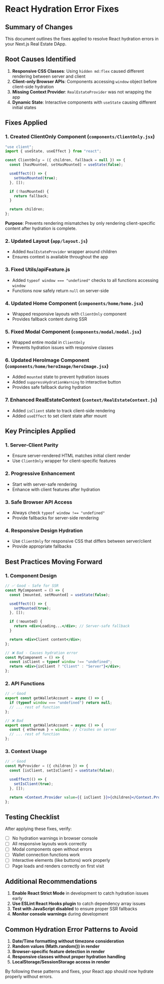 # React Hydration Error Fixes

## Summary of Changes

This document outlines the fixes applied to resolve React hydration errors in your Next.js Real Estate DApp.

## Root Causes Identified

1. **Responsive CSS Classes**: Using `hidden md:flex` caused different rendering between server and client
2. **Client-only Browser APIs**: Components accessing `window` object before client-side hydration
3. **Missing Context Provider**: `RealEstateProvider` was not wrapping the app
4. **Dynamic State**: Interactive components with `useState` causing different initial states

## Fixes Applied

### 1. Created ClientOnly Component (`components/ClientOnly.jsx`)

```jsx
"use client";
import { useState, useEffect } from "react";

const ClientOnly = ({ children, fallback = null }) => {
  const [hasMounted, setHasMounted] = useState(false);

  useEffect(() => {
    setHasMounted(true);
  }, []);

  if (!hasMounted) {
    return fallback;
  }

  return children;
};
```

**Purpose**: Prevents rendering mismatches by only rendering client-specific content after hydration is complete.

### 2. Updated Layout (`app/layout.js`)

- Added `RealEstateProvider` wrapper around children
- Ensures context is available throughout the app

### 3. Fixed Utils/apiFeature.js

- Added `typeof window === "undefined"` checks to all functions accessing `window`
- Functions now safely return `null` on server-side

### 4. Updated Home Component (`components/home/home.jsx`)

- Wrapped responsive layouts with `ClientOnly` component
- Provides fallback content during SSR

### 5. Fixed Modal Component (`components/modal/modal.jsx`)

- Wrapped entire modal in `ClientOnly`
- Prevents hydration issues with responsive classes

### 6. Updated HeroImage Component (`components/home/heroImage/heroImage.jsx`)

- Added `mounted` state to prevent hydration issues
- Added `suppressHydrationWarning` to interactive button
- Provides safe fallback during hydration

### 7. Enhanced RealEstateContext (`context/RealEstateContext.js`)

- Added `isClient` state to track client-side rendering
- Added `useEffect` to set client state after mount

## Key Principles Applied

### 1. Server-Client Parity

- Ensure server-rendered HTML matches initial client render
- Use `ClientOnly` wrapper for client-specific features

### 2. Progressive Enhancement

- Start with server-safe rendering
- Enhance with client features after hydration

### 3. Safe Browser API Access

- Always check `typeof window !== "undefined"`
- Provide fallbacks for server-side rendering

### 4. Responsive Design Hydration

- Use `ClientOnly` for responsive CSS that differs between server/client
- Provide appropriate fallbacks

## Best Practices Moving Forward

### 1. Component Design

```jsx
// ✅ Good - Safe for SSR
const MyComponent = () => {
  const [mounted, setMounted] = useState(false);

  useEffect(() => {
    setMounted(true);
  }, []);

  if (!mounted) {
    return <div>Loading...</div>; // Server-safe fallback
  }

  return <div>Client content</div>;
};

// ❌ Bad - Causes hydration error
const MyComponent = () => {
  const isClient = typeof window !== "undefined";
  return <div>{isClient ? "Client" : "Server"}</div>;
};
```

### 2. API Functions

```jsx
// ✅ Good
export const getWalletAccount = async () => {
  if (typeof window === "undefined") return null;
  // ... rest of function
};

// ❌ Bad
export const getWalletAccount = async () => {
  const { ethereum } = window; // Crashes on server
  // ... rest of function
};
```

### 3. Context Usage

```jsx
// ✅ Good
const MyProvider = ({ children }) => {
  const [isClient, setIsClient] = useState(false);

  useEffect(() => {
    setIsClient(true);
  }, []);

  return <Context.Provider value={{ isClient }}>{children}</Context.Provider>;
};
```

## Testing Checklist

After applying these fixes, verify:

- [ ] No hydration warnings in browser console
- [ ] All responsive layouts work correctly
- [ ] Modal components open without errors
- [ ] Wallet connection functions work
- [ ] Interactive elements (like buttons) work properly
- [ ] Page loads and renders correctly on first visit

## Additional Recommendations

1. **Enable React Strict Mode** in development to catch hydration issues early
2. **Use ESLint React Hooks plugin** to catch dependency array issues
3. **Test with JavaScript disabled** to ensure proper SSR fallbacks
4. **Monitor console warnings** during development

## Common Hydration Error Patterns to Avoid

1. **Date/Time formatting without timezone consideration**
2. **Random values (Math.random()) in render**
3. **Browser-specific feature detection in render**
4. **Responsive classes without proper hydration handling**
5. **LocalStorage/SessionStorage access in render**

By following these patterns and fixes, your React app should now hydrate properly without errors.
